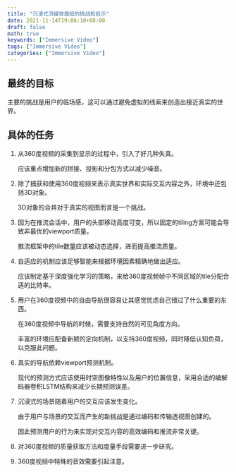 ```yaml
---
title: "沉浸式流媒体面临的挑战和启示"
date: 2021-11-14T19:06:10+08:00
draft: false
math: true
keywords: ["Immersive Video"]
tags: ["Immersive Video"]
categories: ["Immersive Video"]
---
```


## 最终的目标

主要的挑战是用户的临场感，这可以通过避免虚拟的线索来创造出接近真实的世界。

## 具体的任务

1. 从360度视频的采集到显示的过程中，引入了好几种失真。

   应该重点增加新的拼接、投影和分包方式以减少噪音。

2. 除了捕获和使用360度视频来表示真实世界和实际交互内容之外，环境中还包括3D对象。

   3D对象的合并对于真实的视图而言是一个挑战。

3. 因为在推流会话中，用户的头部移动高度可变，所以固定的tiling方案可能会导致非最优的viewport质量。

   推流框架中的tile数量应该被动态选择，进而提高推流质量。

4. 自适应的机制应该足够智能来根据环境因素精确地做出适应。

   应该制定基于深度强化学习的策略，来给360度视频帧中不同区域的tile分配合适的比特率。

5. 用户在360度视频中的自由导航很容易让其感觉忧虑自己错过了什么重要的东西。

   在360度视频中导航的时候，需要支持自然的可见角度方向。

   丰富的环境应配备新颖的定向机制，以支持360度视频，同时降低认知负荷，以克服此问题。

6. 真实的导航依赖viewport预测机制。

   现代的预测方式应该使用时空图像特性以及用户的位置信息，采用合适的编解码器卷积LSTM结构来减少长期预测误差。
   
7. 沉浸式的场景随着用户的交互应该发生变化。
   
   由于用户与场景的交互而产生的新挑战是通过编码和传输透视图创建的。
   
   因此预测用户的行为来实现对交互内容的高效编码和推流非常关键。
   
8. 对360度视频的质量获取方法和度量手段需要进一步研究。
   
9. 360度视频中特殊的音效需要引起注意。

   
